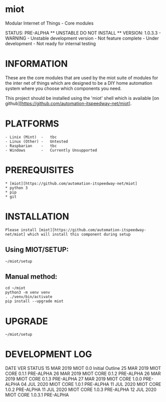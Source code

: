 # miot
Modular Internet of Things - Core modules

STATUS:  PRE-ALPHA  ** UNSTABLE DO NOT INSTALL **
VERSION: 1.0.3.3
    - WARNING - Unstable development version
    - Not feature complete
    - Under development
    - Not ready for internal testing

# INFORMATION

These are the core modules that are used by the miot suite of modules for the inter net of things which are designed to be a DIY home automation system where you choose which components you need.

This project should be installed using the 'miot' shell which is available [on github][https://github.com/automation-itspeedway-net/miot].

# PLATFORMS

    - Linix (Mint)  -   tbc
    - Linux (Other) -   Untested
    - Raspbarian    -   tbc
    - Windows       -   Currently Unsupported
    
# PREREQUISITES

    * [miot][https://github.com/automation-itspeedway-net/miot]
    * python 3
    * pip
    * git

# INSTALLATION

    Please install [miot][https://github.com/automation-itspeedway-net/miot] which will install this component during setup
    
## Using MIOT/SETUP:

    ~/miot/setup

## Manual method:

    cd ~/miot
    python3 -m venv venv
    . ./venv/bin/activate
    pip install --upgrade miot

# UPGRADE

    ~/miot/setup
    
# DEVELOPMENT LOG
DATE         VER         STATUS
15 MAR 2019  MIOT        0.0      Initial Outline
25 MAR 2019  MIOT CORE   0.1.1    PRE-ALPHA
26 MAR 2019  MIOT CORE   0.1.2    PRE-ALPHA
26 MAR 2019  MIOT CORE   0.1.3    PRE-ALPHA
27 MAR 2019  MIOT CORE   1.0.0    PRE-ALPHA
04 JUL 2020  MIOT CORE   1.0.1    PRE-ALPHA
11 JUL 2020  MIOT CORE   1.0.2    PRE-ALPHA
11 JUL 2020  MIOT CORE   1.0.3    PRE-ALPHA
12 JUL 2020  MIOT CORE   1.0.3.1  PRE-ALPHA

